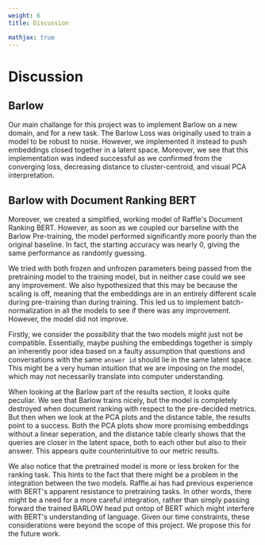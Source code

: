 ```yaml
---
weight: 6
title: Discussion

mathjax: true
---
```


# Discussion

## Barlow
Our main challange for this project was to implement Barlow on a new domain, and for a new task. The Barlow Loss was originally used to train a model to be robust to noise. However, we implemented it instead to push embeddings closed together in a latent space. Moreover, we see that this implementation was indeed successful as we confirmed from the converging loss, decreasing distance to cluster-centroid, and visual PCA interpretation. 

## Barlow with Document Ranking BERT

Moreover, we created a simplified, working model of Raffle's Document Ranking BERT. However, as soon as we coupled our barseline with the Barlow Pre-training, the model performed significantly more poorly than the original baseline. In fact, the starting accuracy was nearly 0, giving the same performance as randomly guessing. 

We tried with both frozen and unfrozen parameters being passed from the pretraining model to the training model, but in neither case could we see any improvement. We also hypothesized that this may be because the scaling is off, meaning that the embeddings are in an entirely different scale during pre-training than during training. This led us to implement batch-normalization in all the models to see if there was any improvement. However, the model did not improve.
 
Firstly, we consider the possibility that the two models might just not be compatible. Essentially, maybe pushing the embeddings together is simply an inherently poor idea based on a faulty assumption that questions and conversations with the same `answer id` should lie in the same latent space. This might be a very human intuition that we are imposing on the model, which may not necessarily translate into computer understanding. 

When looking at the Barlow part of the results section, it looks quite peculiar. We see that Barlow trains nicely, but the model is completely destroyed when document ranking with respect to the pre-decided metrics. But then when we look at the PCA plots and the distance table, the results point to a success. Both the PCA plots show more promising embeddings without a linear seperation, and the distance table clearly shows that the queries are closer in the latent space, both to each other but also to their answer. This appears quite counterintuitive to our metric results.

We also notice that the pretrained model is more or less broken for the ranking task. This hints to the fact that there might be a problem in the integration between the two models. Raffle.ai has had previous experience with BERT's apparent resistance to pretraining tasks. In other words, there might be a need for a more careful integration, rather than simply passing forward the trained BARLOW head put ontop of BERT which might interfere with BERT's understanding of language. Given our time constraints, these considerations were beyond the scope of this project. We propose this for the future work.
